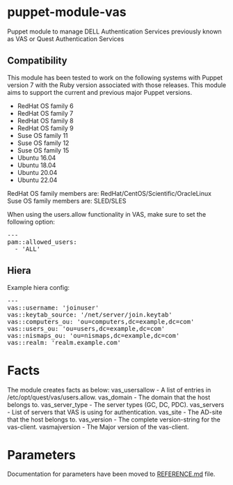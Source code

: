 # puppet-module-vas

Puppet module to manage DELL Authentication Services previously known as VAS or Quest Authentication Services


## Compatibility

This module has been tested to work on the following systems with Puppet
version 7 with the Ruby version associated with those releases.
This module aims to support the current and previous major Puppet versions.

 * RedHat OS family 6
 * RedHat OS family 7
 * RedHat OS family 8
 * RedHat OS family 9
 * Suse OS family 11
 * Suse OS family 12
 * Suse OS family 15
 * Ubuntu 16.04
 * Ubuntu 18.04
 * Ubuntu 20.04
 * Ubuntu 22.04

RedHat OS family members are: RedHat/CentOS/Scientific/OracleLinux
Suse OS family members are: SLED/SLES

When using the users.allow functionality in VAS, make sure to set the following option:

<pre>
---
pam::allowed_users:
  - 'ALL'
</pre>


## Hiera

Example hiera config:

<pre>
---
vas::username: 'joinuser'
vas::keytab_source: '/net/server/join.keytab'
vas::computers_ou: 'ou=computers,dc=example,dc=com'
vas::users_ou: 'ou=users,dc=example,dc=com'
vas::nismaps_ou: 'ou=nismaps,dc=example,dc=com'
vas::realm: 'realm.example.com'
</pre>


# Facts
The module creates facts as below:
vas_usersallow - A list of entries in /etc/opt/quest/vas/users.allow.
vas_domain - The domain that the host belongs to.
vas_server_type - The server types (GC, DC, PDC).
vas_servers - List of servers that VAS is using for authentication.
vas_site - The AD-site that the host belongs to.
vas_version - The complete version-string for the vas-client.
vasmajversion - The Major version of the vas-client.


# Parameters

Documentation for parameters have been moved to [REFERENCE.md](REFERENCE.md) file.
